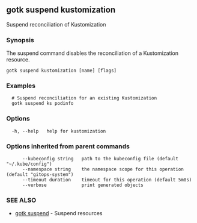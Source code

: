 ## gotk suspend kustomization

Suspend reconciliation of Kustomization

### Synopsis

The suspend command disables the reconciliation of a Kustomization resource.

```
gotk suspend kustomization [name] [flags]
```

### Examples

```
  # Suspend reconciliation for an existing Kustomization
  gotk suspend ks podinfo

```

### Options

```
  -h, --help   help for kustomization
```

### Options inherited from parent commands

```
      --kubeconfig string   path to the kubeconfig file (default "~/.kube/config")
      --namespace string    the namespace scope for this operation (default "gitops-system")
      --timeout duration    timeout for this operation (default 5m0s)
      --verbose             print generated objects
```

### SEE ALSO

* [gotk suspend](gotk_suspend.md)	 - Suspend resources

